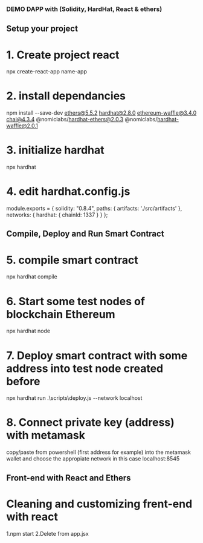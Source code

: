 ### DEMO DAPP with (Solidity, HardHat, React & ethers)

## Setup your project 

# 1. Create project react
npx create-react-app name-app

# 2. install dependancies
npm install --save-dev ethers@5.5.2 hardhat@2.8.0 ethereum-waffle@3.4.0 chai@4.3.4 @nomiclabs/hardhat-ethers@2.0.3 @nomiclabs/hardhat-waffle@2.0.1

# 3. initialize hardhat
npx hardhat

# 4. edit hardhat.config.js 
module.exports = {
  solidity: "0.8.4",
  paths: {
    artifacts: './src/artifacts'
  },
  networks: {
    hardhat: {
      chainId: 1337
    }
  }
};

## Compile, Deploy and Run Smart Contract
# 5. compile smart contract
npx hardhat compile

# 6. Start some test nodes of blockchain Ethereum
npx hardhat node

# 7. Deploy smart contract with some address into test node created before 
npx hardhat run .\scripts\deploy.js --network localhost

# 8. Connect private key (address) with metamask
copy/paste from powershell (first address for example) into the metamask wallet and choose the appropiate network in this case localhost:8545

## Front-end with React and Ethers
# Cleaning and customizing frent-end with react 
 1.npm start
 2.Delete <headder> from app.jsx
